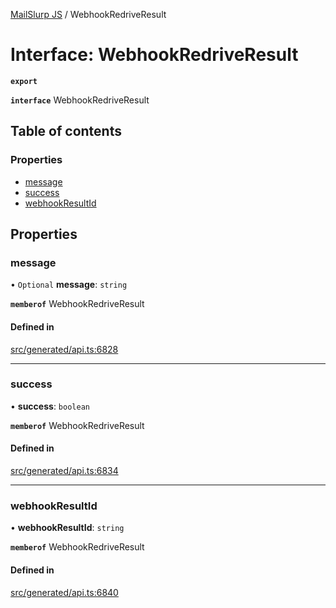 [MailSlurp JS](../README.md) / WebhookRedriveResult

# Interface: WebhookRedriveResult

**`export`**

**`interface`** WebhookRedriveResult

## Table of contents

### Properties

- [message](WebhookRedriveResult.md#message)
- [success](WebhookRedriveResult.md#success)
- [webhookResultId](WebhookRedriveResult.md#webhookresultid)

## Properties

### message

• `Optional` **message**: `string`

**`memberof`** WebhookRedriveResult

#### Defined in

[src/generated/api.ts:6828](https://github.com/mailslurp/mailslurp-client/blob/6534d6f/src/generated/api.ts#L6828)

___

### success

• **success**: `boolean`

**`memberof`** WebhookRedriveResult

#### Defined in

[src/generated/api.ts:6834](https://github.com/mailslurp/mailslurp-client/blob/6534d6f/src/generated/api.ts#L6834)

___

### webhookResultId

• **webhookResultId**: `string`

**`memberof`** WebhookRedriveResult

#### Defined in

[src/generated/api.ts:6840](https://github.com/mailslurp/mailslurp-client/blob/6534d6f/src/generated/api.ts#L6840)
